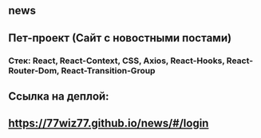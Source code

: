 ## news
## Пет-проект (Сайт с новостными постами)

### Стек: React, React-Context, CSS, Axios, React-Hooks, React-Router-Dom, React-Transition-Group

## Ссылка на деплой:
## https://77wiz77.github.io/news/#/login
